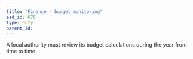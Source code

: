 ```yaml
---
title: "Finance - budget monitoring"
esd_id: 676
type: duty
parent_id:  
---
```


A local authority must review its budget calculations during the year from time to time.

